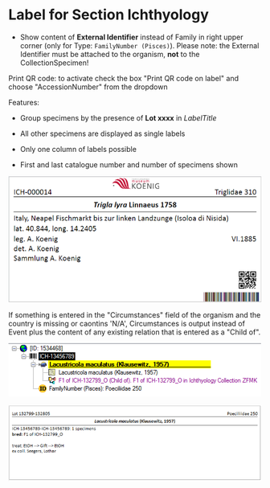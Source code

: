 Label for Section Ichthyology
=============================

- Show content of **External Identifier** instead of Family in right upper corner (only for Type: `FamilyNumber (Pisces)`). Please note: the External Identifier must be attached to the organism, __not__ to the CollectionSpecimen!

Print QR code: to activate check the box "Print QR code on label" and choose "AccessionNumber" from the dropdown

Features:

- Group specimens by the presence of **Lot xxxx** in *LabelTitle*

- All other specimens are displayed as single labels

- Only one column of labels possible

- First and last catalogue number and number of specimens shown

![Preview](ICH_Label_QR.png)

If something is entered in the "Circumstances" field of the organism and the country is missing or caontins 'N/A', Circumstances is output instead of Event plus the content of any existing relation that is entered as a "Child of".

![Preview](1345689DC.png)

![Preview](1345689.png)


